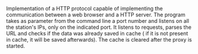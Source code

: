Implementation of a HTTP protocol capable of implementing the communication between a web browser and a HTTP server.
The program takes as parameter from the command line a port number and listens on all the station's IPs, only on the indicated port.
It listens to requests, parses the URL and checks if the data was already saved in cache ( if it is not present in cache, it will be saved afterwards).
The cache is cleared after the proxy is started.
